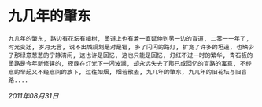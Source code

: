 <!-- kk-show true kk-show stop -->
# 九几年的肇东

    九几年的肇东, 路边有花坛有植树, 甬道上也有着一直延伸到另一边的盲道, 二零一一年了, 时光变迁, 岁月无言, 说不出城规划是对是错, 多了闪闪的路灯, 扩宽了许多的坦道, 也缺少了那绿意葱葱的宁静清闲, 这也许是回忆, 这也只能是回忆, 灯红不过一时的繁华, 青石板的甬路是今年新修建的, 夜晚在灯光下一闪波澜, 却永远失去了那已成回忆的盲路的寓意, 不经意的举起又不经意间的放下, 过往如烟, 烟若散去, 九几年的肇东, 九几年的旧花坛与旧盲路....

_2011年08月31日_
